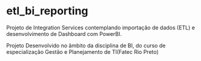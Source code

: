 # etl_bi_reporting
 Projeto de Integration Services contemplando importação de dados (ETL) e desenvolvimento de Dashboard com PowerBI.

 Projeto Desenvolvido no âmbito da disciplina de BI, do curso de especialização Gestão e Planejamento de TI(Fatec Rio Preto)
